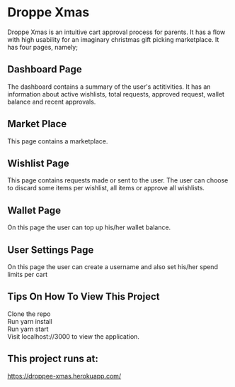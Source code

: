 # Droppe Xmas

Droppe Xmas is an intuitive cart approval process for parents. It has a flow with high usability for an imaginary christmas gift picking marketplace. It has four pages, namely;

## Dashboard Page

The dashboard contains a summary of the user's actitivities.
It has an information about active wishlists, total requests, approved request, wallet balance and recent approvals.

## Market Place

This page contains a marketplace.

## Wishlist Page

This page contains requests made or sent to the user. The user can choose to discard some items per wishlist, all items or approve all wishlists.

## Wallet Page

On this page the user can top up his/her wallet balance.

## User Settings Page

On this page the user can create a username and also set his/her spend limits per cart

## Tips On How To View This Project

Clone the repo\
Run yarn install\
Run yarn start\
Visit localhost://3000 to view the application.

## This project runs at:

https://droppee-xmas.herokuapp.com/
